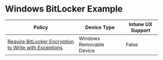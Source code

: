 # Windows BitLocker Example

| Policy | Device Type | Intune UX Support |
|--------|-----------|-------|
| [ Require BitLocker Encryption to Write with Exceptions ]( example_1_rules.md) | Windows Removable Device | False
